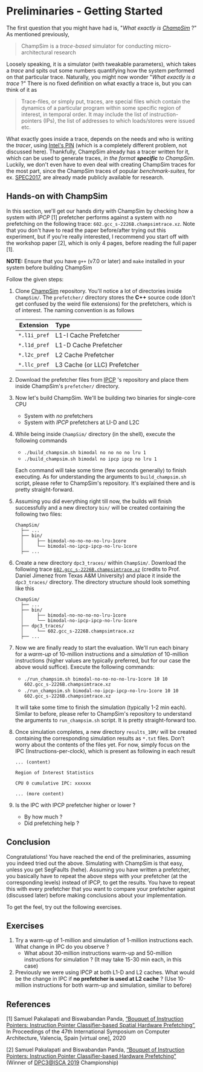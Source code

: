 # Preliminaries - Getting Started

The first question that you might have had is, "*What exactly is [ChampSim](https://github.com/ChampSim/ChampSim)* ?" As mentioned previously,
> ChampSim is a *trace-based* simulator for conducting micro-architectural research 

Loosely speaking, it is a simulator (with tweakable parameters), which takes a *trace* and spits out some numbers
quantifying how the system performed on that particular trace. Naturally, you might now wonder "*What exactly is a trace* ?"
There is no fixed definition on what exactly a trace is, but you can think of it as

> Trace-files, or simply put, traces, are special files which contain the dynamics of a particular program within some specific
> region of interest, in temporal order.
> It may include the list of instruction-pointers (IPs), the list of addresses to which loads/stores were issued etc.

What exactly goes inside a trace, depends on the needs and who is writing the *tracer*, using [Intel's PIN](https://www.intel.com/content/www/us/en/developer/articles/tool/pin-a-dynamic-binary-instrumentation-tool.html)
(which is a completely different problem, not discussed here). Thankfully, ChampSim already has a tracer written for it,
which can be used to generate traces, *in the format **specific** to ChampSim*. 
Luckily, we don't even have to even deal with creating ChampSim traces for the most part, since the
ChampSim traces of popular *benchmark-suites*, for ex. [SPEC2017](https://www.spec.org/cpu2017/), are already made publicly 
available for research.

## Hands-on with ChampSim
In this section, we'll get our hands dirty with ChampSim by checking
how a system with *IPCP* [1] prefetcher performs against a system 
with *no* prefetching on the following trace: `602.gcc_s-2226B.champsimtrace.xz`. 
Note that you don't have to read the paper before/after trying out this experiment, but if you're really interested, I recommend
you start off with the workshop paper [2], which is only 4 pages, before reading the full paper [1].

**NOTE:** Ensure that you have `g++` (v7.0 or later) and `make` installed in your system before building ChampSim

Follow the given steps:

1. Clone [ChampSim](https://github.com/ChampSim/ChampSim) repository.
You'll notice a lot of directories inside `ChampSim/`. The `prefetcher/` directory stores the **C++** source code (don't get confused
by the weird file extensions) for the prefetchers, which is of interest. The naming convention is as follows

    | Extension | Type |
    |:------:|:-----|
    |`*.l1i_pref` | L1-I Cache Prefetcher |
    |`*.l1d_pref` | L1-D Cache Prefetcher |
    |`*.l2c_pref` | L2 Cache Prefetcher |
    |`*.llc_pref` | L3 Cache (or LLC) Prefetcher |

2. Download the prefetcher files from [IPCP](https://github.com/car3s/IPCP_ISCA2020) 's repository and place them inside
ChampSim's `prefetcher/` directory.

3. Now let's build ChampSim. We'll be building two binaries for single-core CPU
    * System with *no* prefetchers
    * System with *IPCP* prefetchers at LI-D and L2C

4. While being inside `ChampSim/` directory (in the shell), execute the following commands

    * `./build_champsim.sh bimodal no no no no lru 1`                                                                                            
    * `./build_champsim.sh bimodal no ipcp ipcp no lru 1`
 
    Each command will take some time (few seconds generally) to finish executing. As for understanding the arguments to
    `build_champsim.sh` script, please refer to ChampSim's repository. It's explained there and is pretty straight-forward.
    
5. Assuming you did everything right till now, the builds will finish successfully and a new directory `bin/` will be created
containing the following two files:

    ```
    ChampSim/
      ├── ...
      ├── bin/
      │     ├── bimodal-no-no-no-no-lru-1core
      │     └── bimodal-no-ipcp-ipcp-no-lru-1core
      ├── ...
   
    ```
      
6. Create a new directory `dpc3_traces/` within `ChampSim/`. Download the following trace
[`602.gcc_s-2226B.champsimtrace.xz`](https://hpca23.cse.tamu.edu/champsim-traces/speccpu/index.html) (credits to Prof. Daniel Jimenez from Texas A&M University) 
and place it inside the `dpc3_traces/` directory. The directory structure should look something like this

    ```
    ChampSim/
      ├── ...
      ├── bin/
      │     ├── bimodal-no-no-no-no-lru-1core
      │     └── bimodal-no-ipcp-ipcp-no-lru-1core
      ├── dpc3_traces/
      │     └── 602.gcc_s-2226B.champsimtrace.xz
      ├── ...
   
    ```  

7. Now we are finally ready to start the evaluation. We'll run each binary for a *warm-up* of 10-million instructions and
a *simulation* of 10-million instructions (higher values are typically preferred, but for our case the above would suffice).
Execute the following commands:

    * `./run_champsim.sh bimodal-no-no-no-no-lru-1core 10 10 602.gcc_s-2226B.champsimtrace.xz`                                                                                           
    * `./run_champsim.sh bimodal-no-ipcp-ipcp-no-lru-1core 10 10 602.gcc_s-2226B.champsimtrace.xz`
  
    It will take some time to finish the simulation (typically 1-2 min each). Similar to before, please refer to ChampSim's
    repository to understand the arguments to `run_champsim.sh` script. It is pretty straight-forward too.

8. Once simulation completes, a new directory `results_10M/` will be created containing the corresponding simulation results as `*.txt` files.
Don't worry about the contents of the files yet. For now, simply focus on the IPC (Instructions-per-clock), which is present as following in each result

    ```
    ... (content)
   
    Region of Interest Statistics
   
    CPU 0 cumulative IPC: xxxxxx
    
    ... (more content)
    ```

9. Is the IPC with IPCP prefetcher higher or lower ? 
    * By how much ? 
    * Did prefetching help ?

## Conclusion
Congratulations! You have reached the end of the preliminaries, assuming you indeed tried out the above. Simulating with
ChampSim is that easy, unless you get SegFaults (hehe). Assuming you have written a prefetcher, you basically have to repeat the
above steps with your prefetcher (at the corresponding levels) instead of IPCP, to get the results. You have to repeat this
with every prefetcher that you want to compare your prefetcher against (discussed later) before making conclusions about your implementation.

To get the feel, try out the following exercises.

## Exercises
1. Try a warm-up of 1-million and simulation of 1-million instructions each. What change in IPC do you observe ? 
    * What about 30-million instructions warm-up and 50-million instructions for simulation ? (It may take 15-30 min each, in this case)
2. Previously we were using IPCP at both L1-D and L2 caches. What would be the change in IPC if **no prefetcher is used at L2 cache** ? 
(Use 10-million instructions for both warm-up and simulation, similiar to before)

## References
[1] Samuel Pakalapati and Biswabandan Panda, [“Bouquet of Instruction Pointers: Instruction Pointer Classifier-based Spatial Hardware Prefetching”](https://www.cse.iitk.ac.in/users/biswap/IPCP_ISCA20.pdf), 
In Proceedings of the 47th International Symposium on Computer Architecture, Valencia, Spain [virtual one], 2020

[2] Samuel Pakalapati and Biswabandan Panda, [“Bouquet of Instruction Pointers: Instruction Pointer Classifier-based Hardware Prefetching”](https://www.cse.iitk.ac.in/users/biswap/DPC3.pdf)
(Winner of [DPC3@ISCA 2019](https://dpc3.compas.cs.stonybrook.edu) Championship)